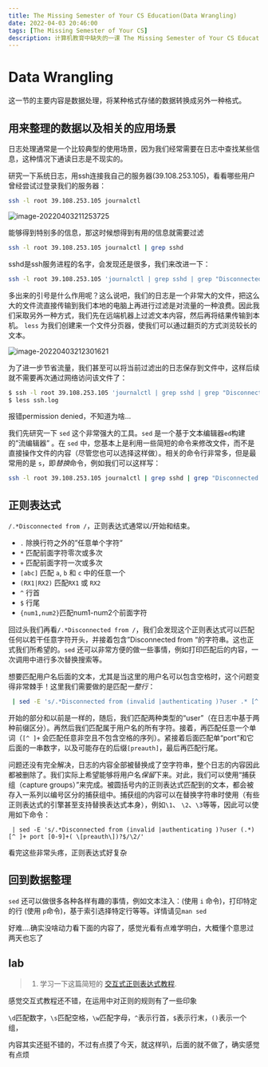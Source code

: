 ```yaml
---
title: The Missing Semester of Your CS Education(Data Wrangling)
date: 2022-04-03 20:46:00
tags: [The Missing Semester of Your CS]
description: 计算机教育中缺失的一课 The Missing Semester of Your CS Education
---
```


# Data Wrangling

这一节的主要内容是数据处理，将某种格式存储的数据转换成另外一种格式。

## 用来整理的数据以及相关的应用场景

日志处理通常是一个比较典型的使用场景，因为我们经常需要在日志中查找某些信息，这种情况下通读日志是不现实的。

研究一下系统日志，用ssh连接我自己的服务器(39.108.253.105)，看看哪些用户曾经尝试过登录我们的服务器：

```bash
ssh -l root 39.108.253.105 journalctl
```

![image-20220403211253725](https://ek1ng-typora.oss-cn-hangzhou.aliyuncs.com/img/image-20220403211253725.png)

能够得到特别多的信息，那这时候想得到有用的信息就需要过滤

```bash
ssh -l root 39.108.253.105 journalctl | grep sshd
```

sshd是ssh服务进程的名字，会发现还是很多，我们来改进一下：

```bash
ssh -l root 39.108.253.105 'journalctl | grep sshd | grep "Disconnected from"' | less
```

多出来的引号是什么作用呢？这么说吧，我们的日志是一个非常大的文件，把这么大的文件流直接传输到我们本地的电脑上再进行过滤是对流量的一种浪费。因此我们采取另外一种方式，我们先在远端机器上过滤文本内容，然后再将结果传输到本机。 `less` 为我们创建来一个文件分页器，使我们可以通过翻页的方式浏览较长的文本。

![image-20220403212301621](https://ek1ng-typora.oss-cn-hangzhou.aliyuncs.com/img/image-20220403212301621.png)

为了进一步节省流量，我们甚至可以将当前过滤出的日志保存到文件中，这样后续就不需要再次通过网络访问该文件了：

```bash
$ ssh -l root 39.108.253.105 'journalctl | grep sshd | grep "Disconnected from"' > ssh.log
$ less ssh.log
```

报错permission denied，不知道为啥...

我们先研究一下 `sed` 这个非常强大的工具。`sed` 是一个基于文本编辑器`ed`构建的”流编辑器” 。在 `sed` 中，您基本上是利用一些简短的命令来修改文件，而不是直接操作文件的内容（尽管您也可以选择这样做）。相关的命令行非常多，但是最常用的是 `s`，即*替换*命令，例如我们可以这样写：

```bash
ssh -l root 39.108.253.105 journalctl | grep sshd | grep "Disconnected from"| sed 's/.*Disconnected from //'
```

## 正则表达式

 `/.*Disconnected from /`，正则表达式通常以/开始和结束。

- `.` 除换行符之外的”任意单个字符”
- `*` 匹配前面字符零次或多次
- `+` 匹配前面字符一次或多次
- `[abc]` 匹配 `a`, `b` 和 `c` 中的任意一个
- `(RX1|RX2)` 匹配`RX1` 或 `RX2`
- `^` 行首
- `$` 行尾
- `{num1,num2}`匹配num1-num2个前面字符

回过头我们再看`/.*Disconnected from /`，我们会发现这个正则表达式可以匹配任何以若干任意字符开头，并接着包含”Disconnected from “的字符串。这也正式我们所希望的。`sed` 还可以非常方便的做一些事情，例如打印匹配后的内容，一次调用中进行多次替换搜索等。

想要匹配用户名后面的文本，尤其是当这里的用户名可以包含空格时，这个问题变得非常棘手！这里我们需要做的是匹配*一整行*：

```bash
 | sed -E 's/.*Disconnected from (invalid |authenticating )?user .* [^ ]+ port [0-9]+( \[preauth\])?$//'
```

开始的部分和以前是一样的，随后，我们匹配两种类型的“user”（在日志中基于两种前缀区分）。再然后我们匹配属于用户名的所有字符。接着，再匹配任意一个单词（`[^ ]+` 会匹配任意非空且不包含空格的序列）。紧接着后面匹配单“port”和它后面的一串数字，以及可能存在的后缀`[preauth]`，最后再匹配行尾。

问题还没有完全解决，日志的内容全部被替换成了空字符串，整个日志的内容因此都被删除了。我们实际上希望能够将用户名*保留*下来。对此，我们可以使用“捕获组（capture groups）”来完成。被圆括号内的正则表达式匹配到的文本，都会被存入一系列以编号区分的捕获组中。捕获组的内容可以在替换字符串时使用（有些正则表达式的引擎甚至支持替换表达式本身），例如`\1`、 `\2`、`\3`等等，因此可以使用如下命令：

```
 | sed -E 's/.*Disconnected from (invalid |authenticating )?user (.*) [^ ]+ port [0-9]+( \[preauth\])?$/\2/'
```

看完这些非常头疼，正则表达式好复杂

## 回到数据整理

`sed` 还可以做很多各种各样有趣的事情，例如文本注入：(使用 `i` 命令)，打印特定的行 (使用 `p`命令)，基于索引选择特定行等等。详情请见`man sed`

好难....确实没啥动力看下面的内容了，感觉光看有点难学明白，大概懂个意思过两天也忘了

## lab

>1. 学习一下这篇简短的 [交互式正则表达式教程](https://regexone.com/).

感觉交互式教程还不错，在运用中对正则的规则有了一些印象

`\d`匹配数字，`\s`匹配空格，`\w`匹配字母，`^`表示行首，`$`表示行末，`()`表示一个组，

内容其实还挺不错的，不过有点摸了今天，就这样叭，后面的就不做了，确实感觉有点烦
